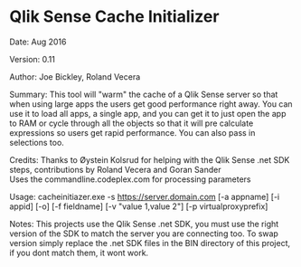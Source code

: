 # Qlik Sense Cache Initializer 
Date:        Aug 2016

Version:     0.11

Author:      Joe Bickley, Roland Vecera

Summary:     This tool will "warm" the cache of a Qlik Sense server so that when using large apps the users get good performance right away.  You can use it to load all apps, a single app, and you can get it to just open the app to RAM or cycle through all the objects so that it will pre calculate expressions so users get rapid performance. You can also pass in selections too.

Credits:     Thanks to Øystein Kolsrud for helping with the Qlik Sense .net SDK steps, contributions by Roland Vecera and Goran Sander   
Uses the commandline.codeplex.com for processing parameters

Usage:       cacheinitiazer.exe -s https://server.domain.com [-a appname] [-i appid] [-o] [-f fieldname] [-v "value 1,value 2"] [-p virtualproxyprefix]

Notes:       This projects use the Qlik Sense .net SDK, you must use the right version of the SDK to match the server you are connecting too. To swap version   simply replace the .net SDK files in the BIN directory of this project, if you dont match them, it wont work.
